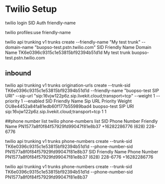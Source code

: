 # Twilio Setup
twilio login 
SID 
Auth
friendly-name

twilio profiles:use friendly-name

twilio api trunking v1 trunks create --friendly-name "My test trunk" --domain-name "buopso-test.pstn.twilio.com"
SID                                 Friendly Name  Domain Name
TK6e0396c9315c1e53815bf92394b51d1d  My test trunk  buopso-test.pstn.twilio.com

## inbound
twilio api trunking v1 trunks origination-urls create --trunk-sid TK6e0396c9315c1e53815bf92394b51d1d --friendly-name "buopso-test SIP URI" --sip-url "sip:16vjw122p6z.sip.livekit.cloud;transport=tcp" --weight 1 --priority 1 --enabled
SID                                 Friendly Name        Sip URL                                          Priority  Weight
OU8e4452a84fa81edb60f177b55989bad4  buopso-test SIP URI  sip:16vjw122p6z.sip.livekit.cloud;transport=tcp  1         1   

##phone number list
twilio phone-numbers list
SID                                 Phone Number  Friendly Name
PN1577a8f0f84f57929fd99047f81e8b37  +16282286776  (628) 228-6776


twilio api trunking v1 trunks phone-numbers create --trunk-sid TK6e0396c9315c1e53815bf92394b51d1d --phone-number-sid PN1577a8f0f84f57929fd99047f81e8b37
SID                                 Friendly Name   Phone Number
PN1577a8f0f84f57929fd99047f81e8b37  (628) 228-6776  +16282286776

twilio api trunking v1 trunks phone-numbers create --trunk-sid TK6e0396c9315c1e53815bf92394b51d1d --phone-number-sid PN1577a8f0f84f57929fd99047f81e8b37